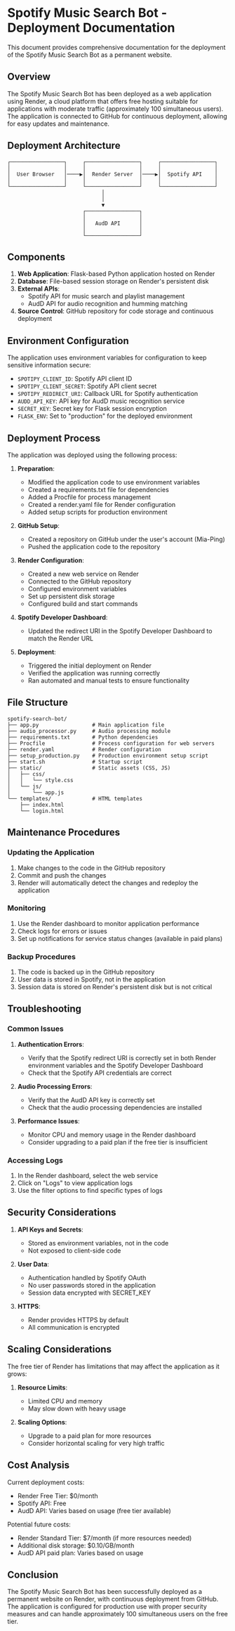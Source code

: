 # Spotify Music Search Bot - Deployment Documentation

This document provides comprehensive documentation for the deployment of the Spotify Music Search Bot as a permanent website.

## Overview

The Spotify Music Search Bot has been deployed as a web application using Render, a cloud platform that offers free hosting suitable for applications with moderate traffic (approximately 100 simultaneous users). The application is connected to GitHub for continuous deployment, allowing for easy updates and maintenance.

## Deployment Architecture

```
┌─────────────────┐     ┌─────────────────┐     ┌─────────────────┐
│                 │     │                 │     │                 │
│  User Browser   │────▶│  Render Server  │────▶│  Spotify API    │
│                 │     │                 │     │                 │
└─────────────────┘     └─────────────────┘     └─────────────────┘
                              │
                              │
                              ▼
                        ┌─────────────────┐
                        │                 │
                        │   AudD API      │
                        │                 │
                        └─────────────────┘
```

## Components

1. **Web Application**: Flask-based Python application hosted on Render
2. **Database**: File-based session storage on Render's persistent disk
3. **External APIs**: 
   - Spotify API for music search and playlist management
   - AudD API for audio recognition and humming matching
4. **Source Control**: GitHub repository for code storage and continuous deployment

## Environment Configuration

The application uses environment variables for configuration to keep sensitive information secure:

- `SPOTIPY_CLIENT_ID`: Spotify API client ID
- `SPOTIPY_CLIENT_SECRET`: Spotify API client secret
- `SPOTIPY_REDIRECT_URI`: Callback URL for Spotify authentication
- `AUDD_API_KEY`: API key for AudD music recognition service
- `SECRET_KEY`: Secret key for Flask session encryption
- `FLASK_ENV`: Set to "production" for the deployed environment

## Deployment Process

The application was deployed using the following process:

1. **Preparation**:
   - Modified the application code to use environment variables
   - Created a requirements.txt file for dependencies
   - Added a Procfile for process management
   - Created a render.yaml file for Render configuration
   - Added setup scripts for production environment

2. **GitHub Setup**:
   - Created a repository on GitHub under the user's account (Mia-Ping)
   - Pushed the application code to the repository

3. **Render Configuration**:
   - Created a new web service on Render
   - Connected to the GitHub repository
   - Configured environment variables
   - Set up persistent disk storage
   - Configured build and start commands

4. **Spotify Developer Dashboard**:
   - Updated the redirect URI in the Spotify Developer Dashboard to match the Render URL

5. **Deployment**:
   - Triggered the initial deployment on Render
   - Verified the application was running correctly
   - Ran automated and manual tests to ensure functionality

## File Structure

```
spotify-search-bot/
├── app.py                 # Main application file
├── audio_processor.py     # Audio processing module
├── requirements.txt       # Python dependencies
├── Procfile               # Process configuration for web servers
├── render.yaml            # Render configuration
├── setup_production.py    # Production environment setup script
├── start.sh               # Startup script
├── static/                # Static assets (CSS, JS)
│   ├── css/
│   │   └── style.css
│   └── js/
│       └── app.js
└── templates/             # HTML templates
    ├── index.html
    └── login.html
```

## Maintenance Procedures

### Updating the Application

1. Make changes to the code in the GitHub repository
2. Commit and push the changes
3. Render will automatically detect the changes and redeploy the application

### Monitoring

1. Use the Render dashboard to monitor application performance
2. Check logs for errors or issues
3. Set up notifications for service status changes (available in paid plans)

### Backup Procedures

1. The code is backed up in the GitHub repository
2. User data is stored in Spotify, not in the application
3. Session data is stored on Render's persistent disk but is not critical

## Troubleshooting

### Common Issues

1. **Authentication Errors**:
   - Verify that the Spotify redirect URI is correctly set in both Render environment variables and the Spotify Developer Dashboard
   - Check that the Spotify API credentials are correct

2. **Audio Processing Errors**:
   - Verify that the AudD API key is correctly set
   - Check that the audio processing dependencies are installed

3. **Performance Issues**:
   - Monitor CPU and memory usage in the Render dashboard
   - Consider upgrading to a paid plan if the free tier is insufficient

### Accessing Logs

1. In the Render dashboard, select the web service
2. Click on "Logs" to view application logs
3. Use the filter options to find specific types of logs

## Security Considerations

1. **API Keys and Secrets**:
   - Stored as environment variables, not in the code
   - Not exposed to client-side code

2. **User Data**:
   - Authentication handled by Spotify OAuth
   - No user passwords stored in the application
   - Session data encrypted with SECRET_KEY

3. **HTTPS**:
   - Render provides HTTPS by default
   - All communication is encrypted

## Scaling Considerations

The free tier of Render has limitations that may affect the application as it grows:

1. **Resource Limits**:
   - Limited CPU and memory
   - May slow down with heavy usage

2. **Scaling Options**:
   - Upgrade to a paid plan for more resources
   - Consider horizontal scaling for very high traffic

## Cost Analysis

Current deployment costs:

- Render Free Tier: $0/month
- Spotify API: Free
- AudD API: Varies based on usage (free tier available)

Potential future costs:

- Render Standard Tier: $7/month (if more resources needed)
- Additional disk storage: $0.10/GB/month
- AudD API paid plan: Varies based on usage

## Conclusion

The Spotify Music Search Bot has been successfully deployed as a permanent website on Render, with continuous deployment from GitHub. The application is configured for production use with proper security measures and can handle approximately 100 simultaneous users on the free tier.
